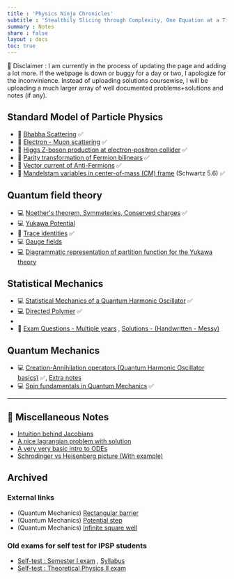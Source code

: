 ```yaml
---
title : 'Physics Ninja Chronicles'
subtitle : 'Stealthily Slicing through Complexity, One Equation at a Time!'
summary : Notes
share : false
layout : docs
toc: true
---
```

:construction: Disclaimer : I am currently in the process of updating the page and adding a lot more. If the webpage is down or buggy for a day or two, I apologize for the inconvinience. Instead of uploading solutions coursewise, I will be uploading a much larger array of well documented problems+solutions and notes (if any).


## Standard Model of Particle Physics 
- :memo: [Bhabha Scattering](/files/notes/sm/sm_bhaba_scattering.pdf) :white_check_mark:
- :memo: [Electron - Muon scattering](/files/notes/sm/sm_electron_munon_scattering.pdf) :white_check_mark:
- :memo: [Higgs Z-boson production at electron-positron collider](/files/notes/sm/sm_higgs_z_production.pdf) :white_check_mark:
- :memo: [Parity transformation of Fermion bilinears](/files/notes/sm/sm_fermion_transformation.pdf) :white_check_mark:
- :memo: [Vector current of Anti-Fermions](/files/notes/sm/sm_vector_current_antifermions.pdf) :white_check_mark:
- :memo: [Mandelstam variables in center-of-mass (CM) frame](/files/notes/sm/5_6_schwartz_madelstam.pdf) (Schwartz 5.6) :white_check_mark:

##  Quantum field theory

- :computer: [Noether's theorem, Symmeteries, Conserved charges](/files/notes/heidelberg_qft/6_2.pdf) :white_check_mark:
- :computer: [Yukawa Potential](/files/notes/heidelberg_qft/10_1.pdf)
- :memo: [Trace identities](/files/notes/heidelberg_qft/10_2.pdf) :white_check_mark:
- :computer: [Gauge fields](/files/notes/heidelberg_qft/12_1.pdf) 
- :computer: [Diagrammatic representation of partition function for the Yukawa theory](/files/notes/heidelberg_qft/12_2.pdf) 

##  Statistical Mechanics

- :computer: [Statistical Mechanics of a Quantum Harmonic Oscillator](/files/notes/tp5/prob1.pdf) :white_check_mark:
- :computer: [Directed Polymer](/files/notes/tp5/prob2_directed_polymer_23dec2020.pdf) :white_check_mark:
- 
- :memo: [Exam Questions - Multiple years](/files/notes/tp5/tp5_exams.pdf) , [Solutions - (Handwritten - Messy)](/files/notes/tp5/tp5_exams_sols.pdf)

##  Quantum Mechanics

- :computer: [Creation-Annihilation operators (Quantum Harmonic Oscillator basics)](/files/tp4/tp4_mock17_prob1.pdf) :white_check_mark:, [Extra notes](/files/tp4/tp4_qho_summary.pdf)
- :computer: [Spin fundamentals in Quantum Mechanics](/files/tp4/tp4_mock17_prob3.pdf)  :white_check_mark:

<hr>

## :blue_book: Miscellaneous Notes 

- [Intuition behind Jacobians](/files/extra_exams/jacobians_rohan.pdf) 
- [A nice lagrangian problem with solution](/files/misc_notes/lagrangian_problem.pdf)
- [A very very basic intro to ODEs](/files/misc_notes/odes.pdf)
- [Schrodinger vs Heisenberg picture (With example)](/files/tp4/heisenberg_schrodinger_picture.pdf) 




## Archived
### External links
- (Quantum Mechanics) [Rectangular barrier](http://tediousderivations.blogspot.com/2013/08/rectangular-potential-barrier.html)
- (Quantum Mechanics) [Potential step](tediousderivations.blogspot.com/2013/08/potential-step.html)
- (Quantum Mechanics) [Infinite square well](http://tediousderivations.blogspot.com/2013/07/infinite-square-box-potential-wells.html)
###  Old exams for self test for IPSP students 

- [Self-test : Semester I exam](/files/extra_exams/sem1_mock_rohan.pdf) , [Syllabus](/files/extra_exams/sem1_mock_syllabus.pdf) 
- [Self-test : Theoretical Physics II exam](/files/extra_exams/tp2_extramock_rohan.pdf)